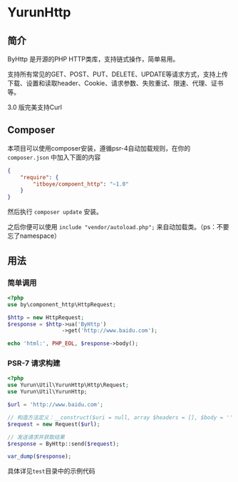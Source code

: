 # YurunHttp



## 简介

ByHttp 是开源的PHP HTTP类库，支持链式操作，简单易用。

支持所有常见的GET、POST、PUT、DELETE、UPDATE等请求方式，支持上传下载、设置和读取header、Cookie、请求参数、失败重试、限速、代理、证书等。

3.0 版完美支持Curl


## Composer

本项目可以使用composer安装，遵循psr-4自动加载规则，在你的 `composer.json` 中加入下面的内容
```json
{
    "require": {
        "itboye/compoent_http": "~1.0"
    }
}
```

然后执行 `composer update` 安装。

之后你便可以使用 `include "vendor/autoload.php";` 来自动加载类。（ps：不要忘了namespace）

## 用法

### 简单调用

```php
<?php
use by\component_http\HttpRequest;

$http = new HttpRequest;
$response = $http->ua('ByHttp')
                 ->get('http://www.baidu.com');

echo 'html:', PHP_EOL, $response->body();
```

### PSR-7 请求构建

```php
<?php
use Yurun\Util\YurunHttp\Http\Request;
use Yurun\Util\YurunHttp;

$url = 'http://www.baidu.com';

// 构造方法定义：__construct($uri = null, array $headers = [], $body = '', $method = RequestMethod::GET, $version = '1.1', array $server = [], array $cookies = [], array $files = [])
$request = new Request($url);

// 发送请求并获取结果
$response = ByHttp::send($request);

var_dump($response);
```


具体详见`test`目录中的示例代码